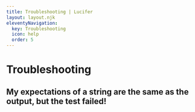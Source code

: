 ```yaml
---
title: Troubleshooting | Lucifer
layout: layout.njk
eleventyNavigation:
  key: Troubleshooting
  icon: help
  order: 5
---
```


# Troubleshooting

## My expectations of a string are the same as the output, but the test failed!

